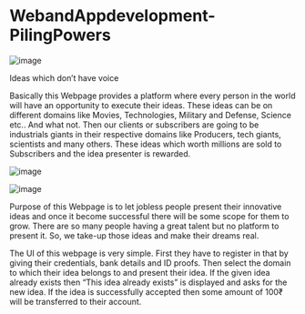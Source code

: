 # WebandAppdevelopment-PilingPowers


![image](https://user-images.githubusercontent.com/86713009/126058679-3986adba-5ae4-4122-85ab-aba6f5c7f39e.png)

Ideas which don’t have voice

Basically this Webpage provides a platform where every person in the world will have an opportunity to execute their ideas. 
These ideas can be on different domains like Movies, Technologies, Military and Defense, Science etc.. And what not.
Then our clients or subscribers are going to be industrials giants in their respective domains like Producers, tech giants, scientists and many others.
These ideas which worth millions are sold to Subscribers and the idea presenter is rewarded.


![image](https://user-images.githubusercontent.com/86713009/126058473-326e7198-28c2-4b62-9cab-0c2ca1bf9ccf.png)

![image](https://user-images.githubusercontent.com/86713009/126058162-d994e95d-413d-4da7-a476-a73bf807a0a7.png)


Purpose of this Webpage is to let jobless people present their innovative ideas and once it become successful there will be some scope for them to grow.
There are so many people having a great talent but no platform to present it. So, we take-up those ideas and make their dreams real.


The UI of this webpage is very simple. First they have to register in that by giving their credentials, bank details and ID proofs.
Then select the domain to which their idea belongs to and present their idea.
If the given idea already exists then “This idea already exists” is displayed and asks for the new idea. If the idea is successfully accepted then some amount of 100₹ will be transferred to their account.

